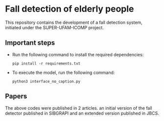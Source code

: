 # Fall detection of elderly people

This repository contains the development of a fall detection system, initiated under the SUPER-UFAM-ICOMP project.

## Important steps

- Run the following command to install the required dependencies:

  `pip install -r requirements.txt`
- To execute the model, run the following command:

  `python3 interface_no_caption.py`


## Papers

The above codes were published in 2 articles. an initial version of the fall detector published in SIBGRAPI and an extended version published in JBCS.





